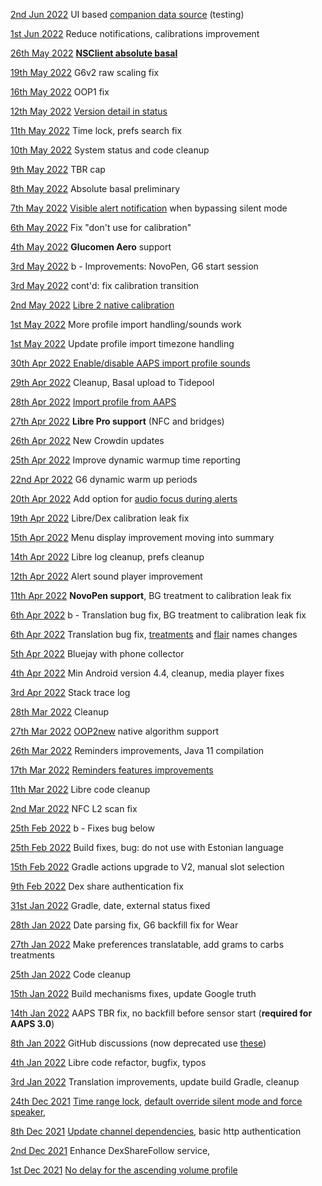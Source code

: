 [ 2nd Jun 2022](https://github.com/NightscoutFoundation/xDrip/releases/tag/2022.06.02)	UI based [companion data source](../../install/companion) (testing)

[ 1st Jun 2022](https://github.com/NightscoutFoundation/xDrip/releases/tag/2022.06.01)	Reduce notifications, calibrations improvement

[26th May 2022](https://github.com/NightscoutFoundation/xDrip/releases/tag/2022.05.26)	**[NSClient absolute basal](../use/display/#basal-information)**

[19th May 2022](https://github.com/NightscoutFoundation/xDrip/releases/tag/2022.05.19)	G6v2 raw scaling fix

[16th May 2022](https://github.com/NightscoutFoundation/xDrip/releases/tag/2022.05.16)	OOP1 fix

[12th May 2022](https://github.com/NightscoutFoundation/xDrip/releases/tag/2022.05.12)	[Version detail in status](../troubleshoot/systemstatus/)

[11th May 2022](https://github.com/NightscoutFoundation/xDrip/releases/tag/2022.05.11)	Time lock, prefs search fix

[10th May 2022](https://github.com/NightscoutFoundation/xDrip/releases/tag/2022.05.10)	System status and code cleanup

[ 9th May 2022](https://github.com/NightscoutFoundation/xDrip/releases/tag/2022.05.09)	TBR cap

[ 8th May 2022](https://github.com/NightscoutFoundation/xDrip/releases/tag/2022.05.08)	Absolute basal preliminary

[ 7th May 2022](https://github.com/NightscoutFoundation/xDrip/releases/tag/2022.05.07)	[Visible alert notification](../../use/alarms/#visible-alert-notification) when bypassing silent mode

[ 6th May 2022](https://github.com/NightscoutFoundation/xDrip/releases/tag/2022.05.06)	Fix "don't use for calibration"

[4th May 2022](https://github.com/NightscoutFoundation/xDrip/releases/tag/2022.05.04)	**Glucomen Aero** support

[ 3rd May 2022](https://github.com/NightscoutFoundation/xDrip/releases/tag/2022.05.03b)	b - Improvements: NovoPen, G6 start session 

[ 3rd May 2022](https://github.com/NightscoutFoundation/xDrip/releases/tag/2022.05.03)	cont'd: fix calibration transition

[ 2nd May 2022](https://github.com/NightscoutFoundation/xDrip/releases/tag/2022.05.02)	[Libre 2 native calibration](../use/misc/#oop2)

[ 1st May 2022](https://github.com/NightscoutFoundation/xDrip/releases/tag/2022.05.01b)	More profile import handling/sounds work

[ 1st May 2022](https://github.com/NightscoutFoundation/xDrip/releases/tag/2022.05.01)	Update profile import timezone handling

[30th Apr 2022 ](https://github.com/NightscoutFoundation/xDrip/releases/tag/2022.04.30)	[Enable/disable AAPS import profile sounds](../use/interapp/#receiving-from-nsclient)

[29th Apr 2022](https://github.com/NightscoutFoundation/xDrip/releases/tag/2022.04.29)	Cleanup, Basal upload to Tidepool

[28th Apr 2022](https://github.com/NightscoutFoundation/xDrip/releases/tag/2022.04.28)	[Import profile from AAPS](../use/predictions/#carb-ratio-and-insulin-sensitivity)

[27th Apr 2022](https://github.com/NightscoutFoundation/xDrip/releases/tag/2022.04.27)	**Libre Pro support** (NFC and bridges)

[26th Apr 2022](https://github.com/NightscoutFoundation/xDrip/releases/tag/2022.04.26)	New Crowdin updates

[25th Apr 2022](https://github.com/NightscoutFoundation/xDrip/releases/tag/2022.04.25)	Improve dynamic warmup time reporting

[22nd Apr 2022](https://github.com/NightscoutFoundation/xDrip/releases/tag/2022.04.22)	G6 dynamic warm up periods

[20th Apr 2022](https://github.com/NightscoutFoundation/xDrip/releases/tag/2022.04.20)	Add option for [audio focus during alerts](../use/alarms/#audio-focus)

[19th Apr 2022](https://github.com/NightscoutFoundation/xDrip/releases/tag/2022.04.19)	Libre/Dex calibration leak fix

[15th Apr 2022](https://github.com/NightscoutFoundation/xDrip/releases/tag/2022.04.15)	Menu display improvement moving into summary

[14th Apr 2022](https://github.com/NightscoutFoundation/xDrip/releases/tag/2022.04.14)	Libre log cleanup, prefs cleanup

[12th Apr 2022](https://github.com/NightscoutFoundation/xDrip/releases/tag/2022.04.12)	Alert sound player improvement

[11th Apr 2022](https://github.com/NightscoutFoundation/xDrip/releases/tag/2022.04.11)	**NovoPen support**, BG treatment to calibration leak fix

[ 6th Apr 2022](https://github.com/NightscoutFoundation/xDrip/releases/tag/2022.04.06b)	b - Translation bug fix, BG treatment to calibration leak fix

[ 6th Apr 2022](https://github.com/NightscoutFoundation/xDrip/releases/tag/2022.04.06)	Translation bug fix, [treatments](../use/display/#treatments-and-predictions-curves) and [flair](../use/display/#flair-colors) names changes

[ 5th Apr 2022](https://github.com/NightscoutFoundation/xDrip/releases/tag/2022.04.05)	Bluejay with phone collector

[ 4th Apr 2022](https://github.com/NightscoutFoundation/xDrip/releases/tag/2022.04.04)	Min Android version 4.4, cleanup, media player fixes

[ 3rd Apr 2022](https://github.com/NightscoutFoundation/xDrip/releases/tag/2022.04.03)	Stack trace log

[28th Mar 2022](https://github.com/NightscoutFoundation/xDrip/releases/tag/2022.03.28)	Cleanup

[27th Mar 2022](https://github.com/NightscoutFoundation/xDrip/releases/tag/2022.03.27)	[OOP2new](../use/misc/#out-of-process-algorithm) native algorithm support

[26th Mar 2022](https://github.com/NightscoutFoundation/xDrip/releases/tag/2022.03.26)	Reminders improvements, Java 11 compilation

[17th Mar 2022](https://github.com/NightscoutFoundation/xDrip/releases/tag/2022.03.17)	[Reminders features improvements](../../use/3dotsmenu/#reminders)

[11th Mar 2022](https://github.com/NightscoutFoundation/xDrip/releases/tag/2022.03.11)	Libre code cleanup

[ 2nd Mar 2022](https://github.com/NightscoutFoundation/xDrip/releases/tag/2022.03.02)	NFC L2 scan fix

[25th Feb 2022](https://github.com/NightscoutFoundation/xDrip/releases/tag/2022.02.25b)	b - Fixes bug below

[25th Feb 2022](https://github.com/NightscoutFoundation/xDrip/releases/tag/2022.02.25)	Build fixes, bug: do not use with Estonian language

[15th Feb 2022](https://github.com/NightscoutFoundation/xDrip/releases/tag/2022.02.15)	Gradle actions upgrade to V2, manual slot selection

[ 9th Feb 2022](https://github.com/NightscoutFoundation/xDrip/releases/tag/2022.02.09)	Dex share authentication fix

[31st Jan 2022](https://github.com/NightscoutFoundation/xDrip/releases/tag/2022.01.31)	Gradle, date, external status fixed

[28th Jan 2022](https://github.com/NightscoutFoundation/xDrip/releases/tag/2022.01.28)	Date parsing fix, G6 backfill fix for Wear

[27th Jan 2022](https://github.com/NightscoutFoundation/xDrip/releases/tag/2022.01.27)	Make preferences translatable, add grams to carbs treatments

[25th Jan 2022](https://github.com/NightscoutFoundation/xDrip/releases/tag/2022.01.25)	Code cleanup

[15th Jan 2022](https://github.com/NightscoutFoundation/xDrip/releases/tag/2022.01.15)	Build mechanisms fixes, update Google truth

[14th Jan 2022](https://github.com/NightscoutFoundation/xDrip/releases/tag/2022.01.14)	AAPS TBR fix, no backfill before sensor start (**required for AAPS 3.0**)

[ 8th Jan 2022](https://github.com/NightscoutFoundation/xDrip/releases/tag/2022.01.08)	GitHub discussions (now deprecated use [these](https://github.com/NightscoutFoundation/xDrip/discussions))

[ 4th Jan 2022](https://github.com/NightscoutFoundation/xDrip/releases/tag/2022.01.04)	Libre code refactor, bugfix, typos

[ 3rd Jan 2022](https://github.com/NightscoutFoundation/xDrip/releases/tag/2022.01.03)	Translation improvements, update build Gradle, cleanup

[24th Dec 2021](https://github.com/NightscoutFoundation/xDrip/releases/tag/2021.12.24)	[Time range lock](../../use/mainUI/#show-time-buttons), [default override silent mode and force speaker](../../use/alarms/#glucose-level-alerts-list), 

[ 8th Dec 2021](https://github.com/NightscoutFoundation/xDrip/releases/tag/2021.12.08)	[Update channel dependencies](https://github.com/NightscoutFoundation/xDrip/pull/1888), basic http authentication

[ 2nd Dec 2021](https://github.com/NightscoutFoundation/xDrip/releases/tag/2021.12.02)	Enhance DexShareFollow service, 

[ 1st Dec 2021](https://github.com/NightscoutFoundation/xDrip/releases/tag/2021.12.01)	[No delay for the ascending volume profile](https://github.com/NightscoutFoundation/xDrip/pull/1834)
